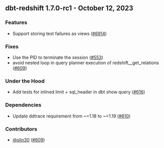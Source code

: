 ## dbt-redshift 1.7.0-rc1 - October 12, 2023

### Features

- Support storing test failures as views ([#6914](https://github.com/dbt-labs/dbt-redshift/issues/6914))

### Fixes

- Use the PID to terminate the session ([#553](https://github.com/dbt-labs/dbt-redshift/issues/553))
- avoid nested loop in query planner execution of redshift__get_relations ([#609](https://github.com/dbt-labs/dbt-redshift/issues/609))

### Under the Hood

- Add tests for inlined limit + sql_header in dbt show query ([#616](https://github.com/dbt-labs/dbt-redshift/issues/616))

### Dependencies

- Update ddtrace requirement from ~=1.18 to ~=1.19 ([#610](https://github.com/dbt-labs/dbt-redshift/pull/610))

### Contributors
- [@slin30](https://github.com/slin30) ([#609](https://github.com/dbt-labs/dbt-redshift/issues/609))
